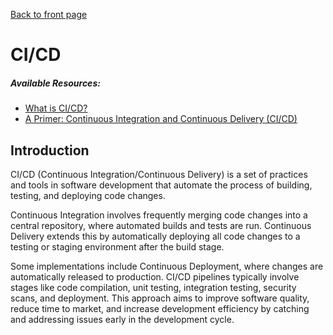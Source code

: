 [Back to front page](topics/backend-software-engineering/index.md)

# CI/CD

##### Available Resources:

- [What is CI/CD?](https://about.gitlab.com/topics/ci-cd/)
- [A Primer: Continuous Integration and Continuous Delivery (CI/CD)](https://thenewstack.io/a-primer-continuous-integration-and-continuous-delivery-ci-cd/)

## Introduction

CI/CD (Continuous Integration/Continuous Delivery) is a set of practices and tools in software development that automate the process of building, testing, and deploying code changes.

Continuous Integration involves frequently merging code changes into a central repository, where automated builds and tests are run. Continuous Delivery extends this by automatically deploying all code changes to a testing or staging environment after the build stage.

Some implementations include Continuous Deployment, where changes are automatically released to production. CI/CD pipelines typically involve stages like code compilation, unit testing, integration testing, security scans, and deployment. This approach aims to improve software quality, reduce time to market, and increase development efficiency by catching and addressing issues early in the development cycle.
